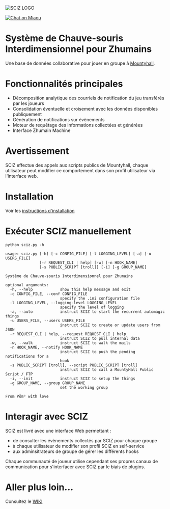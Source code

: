 ![SCIZ LOGO](web/public/images/sciz-logo-quarter.png)

[![Chat on Miaou](https://miaou.dystroy.org/static/shields/room-fr.svg?v=1)](https://miaou.dystroy.org/2603?SCIZ)

# Système de Chauve-souris Interdimensionnel pour Zhumains

Une base de données collaborative pour jouer en groupe à [Mountyhall](https://www.mountyhall.com).

# Fonctionnalités principales

* Décomposition analytique des courriels de notification du jeu transférés par les joueurs
* Consolidation éventuelle et croisement avec les données disponibles publiquement
* Génération de notifications sur évènements
* Moteur de requêtage des informations collectées et générées
* Interface Zhumain Machine

# Avertissement

SCIZ effectue des appels aux scripts publics de Mountyhall, chaque utilisateur peut modifier ce comportement dans son profil utilisateur via l'interface web.

# Installation
Voir les [instructions d'installation](INSTALL.md)

# Exécuter SCIZ manuellement
```python sciz.py -h```

```
usage: sciz.py [-h] [-c CONFIG_FILE] [-l LOGGING_LEVEL] [-a] [-u USERS_FILE]
               [-r REQUEST_CLI | help] [-w] [-n HOOK_NAME]
               [-s PUBLIC_SCRIPT [troll]] [-i] [-g GROUP_NAME]

Système de Chauve-souris Interdimensionnel pour Zhumains

optional arguments:
  -h, --help            show this help message and exit
  -c CONFIG_FILE, --conf CONFIG_FILE
                        specify the .ini configuration file
  -l LOGGING_LEVEL, --logging-level LOGGING_LEVEL
                        specify the level of logging
  -a, --auto            instruct SCIZ to start the recurrent automagic things
  -u USERS_FILE, --users USERS_FILE
                        instruct SCIZ to create or update users from JSON
  -r REQUEST_CLI | help, --request REQUEST_CLI | help
                        instruct SCIZ to pull internal data
  -w, --walk            instruct SCIZ to walk the mails
  -n HOOK_NAME, --notify HOOK_NAME
                        instruct SCIZ to push the pending notifications for a
                        hook
  -s PUBLIC_SCRIPT [troll], --script PUBLIC_SCRIPT [troll]
                        instruct SCIZ to call a MountyHall Public Script / FTP
  -i, --init            instruct SCIZ to setup the things
  -g GROUP_NAME, --group GROUP_NAME
                        set the working group

From Põm³ with love
```

# Interagir avec SCIZ

SCIZ est livré avec une interface Web permettant :
  - de consulter les évènements collectés par SCIZ pour chaque groupe
  - à chaque utilisateur de modifier son profil SCIZ en self-service
  - aux adminsitrateurs de groupe de gérer les différents hooks

Chaque communauté de joueur utilise cependant ses propres canaux de communication pour s'interfacer avec SCIZ par le biais de plugins.

# Aller plus loin...

Consultez le [WIKI](https://github.com/erk3/sciz/wiki)
